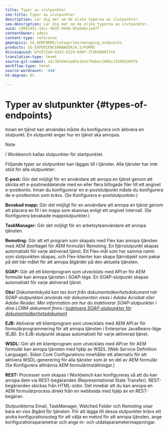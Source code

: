 ```yaml
---
title: Typer av slutpunkter
seo-title: Typer av slutpunkter
description: Lär dig mer om de olika typerna av slutpunkter.
seo-description: Lär dig mer om de olika typerna av slutpunkter.
uuid: c899245c-14cc-4035-9440-95a5b6c1e47f
contentOwner: admin
content-type: reference
geptopics: SG_AEMFORMS/categories/managing_endpoints
products: SG_EXPERIENCEMANAGER/6.5/FORMS
discoiquuid: 8fe572e0-8a53-4129-940f-3fdb990073fe
translation-type: tm+mt
source-git-commit: a3c303d4e3a85e1b2e794bec2006c335056309fb
workflow-type: tm+mt
source-wordcount: '448'
ht-degree: 0%

---
```



# Typer av slutpunkter {#types-of-endpoints}

Innan en tjänst kan användas måste du konfigurera och aktivera en slutpunkt. En slutpunkt anger hur en tjänst ska anropas.

>[!NOTE]
>
>I Workbench kallas slutpunkter för startpunkter.

Följande typer av slutpunkter kan läggas till i tjänster. Alla tjänster har inte stöd för alla slutpunkter:

**E-post:** Gör det möjligt för en användare att anropa en tjänst genom att skicka ett e-postmeddelande med en eller flera bifogade filer till ett angivet e-postkonto. Innan du konfigurerar en e-postslutpunkt måste du konfigurera de e-postkonton som krävs. (Se Konfigurera e-postslutpunkter.)

**Bevakad mapp:** Gör det möjligt för en användare att anropa en tjänst genom att placera en fil i en mapp som skannas enligt ett angivet intervall. (Se Konfigurera bevakade mappslutpunkter.)

**TaskManager:** Gör det möjligt för en arbetsyteanvändare att anropa tjänsten.

**Remoting:** Gör att ett program som skapats med Flex kan anropa tjänsten med AEM (borttaget för AEM formulär) Remoting. En fjärrslutpunkt skapas automatiskt för varje aktiverad tjänst. Ett Flex-mål som har samma namn som slutpunkten skapas, och Flex-klienter kan skapa fjärrobjekt som pekar på det här målet för att anropa åtgärder på den aktuella tjänsten.

**SOAP:** Gör att ett klientprogram som utvecklats med API:er för AEM formulär kan anropa tjänsten i SOAP-läge. En SOAP-slutpunkt skapas automatiskt för varje aktiverad tjänst.

**Obs**!  *Dokumentskydd kan tas bort från dokumentsäkerhetsdokument när SOAP-slutpunkten används när dokumenten visas i Adobe Acrobat eller Adobe Reader. Mer information om hur du inaktiverar SOAP-slutpunkter i dina LCRM-dokument finns i [Inaktivera SOAP-slutpunkter för dokumentsäkerhetsdokument](/help/forms/using/admin-help/configuring-client-server-options.md#disable-soap-endpoints-for-document-security-documents)*

**EJB:** Aktiverar ett klientprogram som utvecklats med AEM API:er för formulärprogrammering för att anropa tjänsten i Enterprise JavaBeans-läge (EJB). En EJB-slutpunkt skapas automatiskt för varje aktiverad tjänst.

**WSDL:** Gör att ett klientprogram som utvecklats med API:er för AEM formulär kan anropa tjänsten med hjälp av WSDL (Web Service Definition Language). Sidan Core Configurations innehåller ett alternativ för att aktivera WSDL-generering för alla tjänster som är en del av AEM formulär. (Se Konfigurera allmänna AEM formulärinställningar.)

**REST:** Processer som skapas i Workbench kan konfigureras så att du kan anropa dem via REST-begäranden (Representational State Transfer). REST-begäranden skickas från HTML-sidor. Det innebär att du kan anropa en AEM formulärprocess direkt från en webbsida med hjälp av en REST-begäran.

Slutpunkterna Email, TaskManager, Watched Folder och Remoting visar bara en viss åtgärd för tjänsten. För att lägga till dessa slutpunkter krävs ett andra konfigurationssteg för att välja en metod för att anropa tjänsten, ange konfigurationsparametrar och ange in- och utdataparametermappningar.
